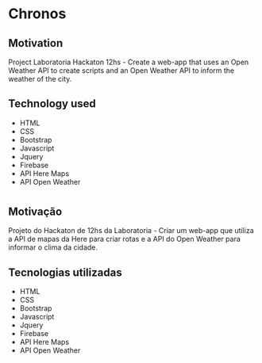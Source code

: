 # Chronos

## Motivation
Project Laboratoria Hackaton 12hs - Create a web-app that uses an Open Weather API to create scripts and an Open Weather API to inform the weather of the city.

## Technology used
* HTML
* CSS
* Bootstrap
* Javascript
* Jquery
* Firebase
* API Here Maps
* API Open Weather

#

## Motivação
Projeto do Hackaton de 12hs da Laboratoria - Criar um web-app que utiliza a API de mapas da Here para criar rotas e a API do Open Weather para informar o clima da cidade. 

## Tecnologias utilizadas
* HTML
* CSS
* Bootstrap
* Javascript
* Jquery
* Firebase
* API Here Maps
* API Open Weather

